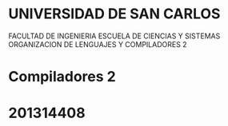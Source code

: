 # UNIVERSIDAD DE SAN CARLOS 
  FACULTAD DE INGENIERIA 
  ESCUELA DE CIENCIAS Y SISTEMAS
  ORGANIZACION DE LENGUAJES Y COMPILADORES 2 
# Compiladores 2 
# 201314408